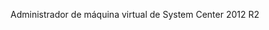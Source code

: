 <Token xmlns:xlink="http://www.w3.org/1999/xlink">Administrador de máquina virtual de System Center 2012 R2</Token>

<!--HONumber=Jul16_HO3-->


